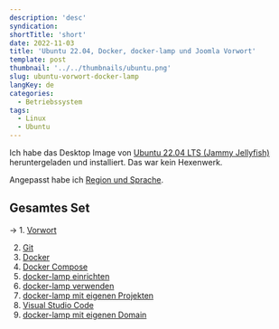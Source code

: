 ```yaml
---
description: 'desc'
syndication:
shortTitle: 'short'
date: 2022-11-03
title: 'Ubuntu 22.04, Docker, docker-lamp und Joomla Vorwort'
template: post
thumbnail: '../../thumbnails/ubuntu.png'
slug: ubuntu-vorwort-docker-lamp
langKey: de
categories:
  - Betriebssystem
tags:
  - Linux
  - Ubuntu
---
```


Ich habe das Desktop Image von [Ubuntu 22.04 LTS (Jammy Jellyfish)](https://releases.ubuntu.com/22.04/) heruntergeladen und installiert. Das war kein Hexenwerk.

Angepasst habe ich [Region und Sprache](https://help.ubuntu.com/stable/ubuntu-help/prefs-language.html.de).

## Gesamtes Set

-> 1. [Vorwort](/ubuntu-vorwort-docker-lamp)

2. [Git](/ubuntu-git-einrichten-docker-lamp)
3. [Docker](/ubuntu-docker-einrichten-docker-lamp)
4. [Docker Compose](/ubuntu-docker-compose-einrichten-docker-lamp)
5. [docker-lamp einrichten](/ubuntu-docker-lamp-einrichten)
6. [docker-lamp verwenden](/ubuntu-docker-lamp-verwenden)
7. [docker-lamp mit eigenen Projekten](/ubuntu-docker-lamp-verwenden-eigene-projekte)
8. [Visual Studio Code](/ubuntu-vscode-docker-lamp)
9. [docker-lamp mit eigenen Domain](/ubuntu-docker-lamp-verwenden-eigene-domain)

<img src="https://vg02.met.vgwort.de/na/968ce99ab4344d37bd30eb93a5e01e37" width="1" height="1" alt="">
